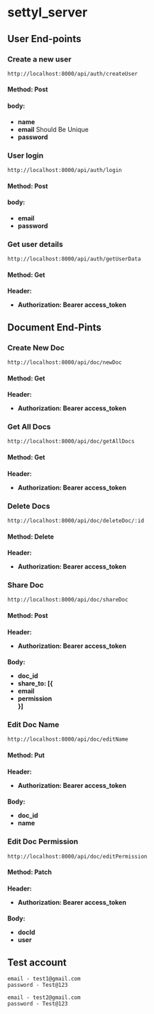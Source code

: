 # settyl_server

## User End-points

### Create a new user
    http://localhost:8000/api/auth/createUser

#### Method: Post
#### body: 
<ul>
<li><b>name</b></li>
<li><b>email</b> Should Be Unique</li>
<li><b>password</b></li>
</ul>

### User login
    http://localhost:8000/api/auth/login

#### Method: Post
#### body: 
<ul>
<li><b>email</b></li>
<li><b>password</b></li>
</ul>

### Get user details
    http://localhost:8000/api/auth/getUserData

#### Method: Get
#### Header: <ul><li><b>Authorization:</b> Bearer access_token</li></ul>


## Document End-Pints

### Create New Doc
    http://localhost:8000/api/doc/newDoc

#### Method: Get
#### Header: <ul><li><b>Authorization:</b> Bearer access_token</li></ul>

### Get All Docs
    http://localhost:8000/api/doc/getAllDocs

#### Method: Get
#### Header: <ul><li><b>Authorization:</b> Bearer access_token</li></ul>

### Delete Docs
    http://localhost:8000/api/doc/deleteDoc/:id

#### Method: Delete
#### Header: <ul><li><b>Authorization:</b> Bearer access_token</li></ul>

### Share Doc
    http://localhost:8000/api/doc/shareDoc

#### Method: Post
#### Header: <ul><li><b>Authorization:</b> Bearer access_token</li></ul>
#### Body: <ul> <li>doc_id</li> <li>share_to: [{<li>email</li> <li>permission</li>}]</li></ul>

### Edit Doc Name
    http://localhost:8000/api/doc/editName

#### Method: Put
#### Header: <ul><li><b>Authorization:</b> Bearer access_token</li></ul>
#### Body: <ul> <li>doc_id</li> <li>name</li></ul>

### Edit Doc Permission
    http://localhost:8000/api/doc/editPermission

#### Method: Patch
#### Header: <ul><li><b>Authorization:</b> Bearer access_token</li></ul>
#### Body: <ul> <li>docId</li> <li>user</li></ul>

## Test account

    email - test1@gmail.com
    password - Test@123

    email - test2@gmail.com
    password - Test@123